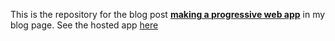 This is the repository for the blog post [**making a progressive web app**](https://www.ayushmanbthakur.com/posts/making-a-pwa) in my blog page.
See the hosted app [here](https://bookmark-app-pwa.glitch.me)
